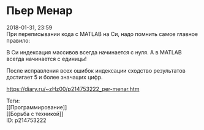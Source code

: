 Пьер Менар
===========

   
 2018-01-31, 23:59   
  При переписывании кода с MATLAB на Си, надо помнить самое главное правило:   
   
 В Си индексация массивов всегда начинается с нуля. А в MATLAB всегда начинается с единицы!   
   
 После исправления всех ошибок индексации сходство результатов достигает 5 и более значащих цифр.   
    
 <https://diary.ru/~zHz00/p214753222_per-menar.htm>   
   
 Теги:   
 [[Программирование]]   
 [[Борьба с техникой]]   
 ID: p214753222